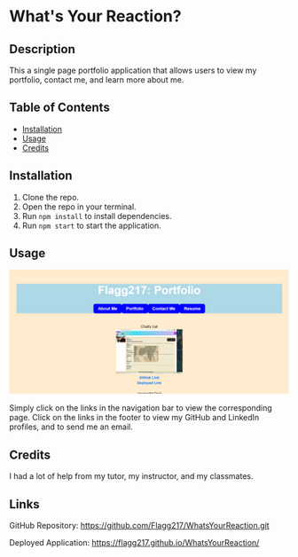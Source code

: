 
# What's Your Reaction?


## Description

This a single page portfolio application that allows users to view my portfolio, contact me, and learn more about me.


## Table of Contents

* [Installation](#installation)
* [Usage](#usage)
* [Credits](#credits)


## Installation

1. Clone the repo.
2. Open the repo in your terminal.
3. Run `npm install` to install dependencies.
4. Run `npm start` to start the application.


## Usage

![Screenshot of the application](./src/assets/images/Screenshot2.png)

Simply click on the links in the navigation bar to view the corresponding page. Click on the links in the footer to view my GitHub and LinkedIn profiles, and to send me an email.


## Credits

I had a lot of help from my tutor, my instructor, and my classmates. 


## Links

GitHub Repository: https://github.com/Flagg217/WhatsYourReaction.git  

Deployed Application: https://flagg217.github.io/WhatsYourReaction/
